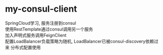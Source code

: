 # my-consul-client  
SpringCloud学习, 服务注册到consul  
使用RestTemplate通过consul调用另一个服务  
加入声明式服务调用FeignClient  
配置LoadBalancer负载策略为随机, LoadBalancer已被consul-discovery依赖过来
分布式配置使用
